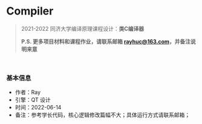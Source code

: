 # Compiler
> 2021-2022 同济大学编译原理课程设计：**类C编译器**
>
> **P.S. 更多项目材料和课程作业，请联系邮箱 rayhuc@163.com，并备注说明来意**

<br/>

### 基本信息

- 作者：Ray
- 引擎：QT 设计
- 时间：2022-06-14
- 备注：参考学长代码，核心逻辑修改篇幅不大；具体运行方式请联系邮箱；

